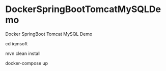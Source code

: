 # DockerSpringBootTomcatMySQLDemo   

Docker SpringBoot Tomcat MySQL Demo

cd iqmsoft     

mvn clean install   

docker-compose up   



